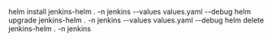 helm install jenkins-helm . -n jenkins --values values.yaml --debug
helm upgrade jenkins-helm . -n jenkins --values values.yaml --debug 
helm delete jenkins-helm . -n jenkins